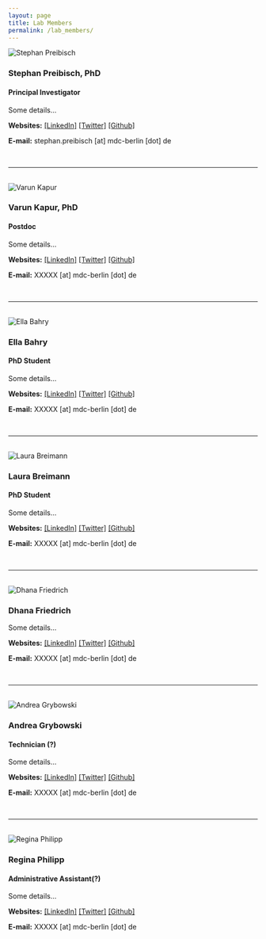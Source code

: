 ```yaml
---
layout: page
title: Lab Members
permalink: /lab_members/
---
```



<div class="row">

  <div class="col-xs-3">
    <img src="/assets/stephan_preibisch.png" alt="Stephan Preibisch" class="member-img">
  </div>

  <div class="col-xs-9" markdown="1">

### Stephan Preibisch, PhD

#### Principal Investigator

Some details...

**Websites:**
[[LinkedIn]](http://xxx)
[[Twitter]](http://xxx)
[[Github]](https://xxx)

**E-mail:** stephan.preibisch [at] mdc-berlin [dot] de

  </div>
</div>

<br>

---------------------------------------

<br>

<div class="row">

  <div class="col-xs-3">
    <img src="/assets/varun.jpg" alt="Varun Kapur" class="member-img">
  </div>

  <div class="col-xs-9" markdown="1">


### Varun Kapur, PhD

#### Postdoc
Some details...

**Websites:**
[[LinkedIn]](http://xxx)
[[Twitter]](http://xxx)
[[Github]](https://xxx)

**E-mail:** XXXXX [at] mdc-berlin [dot] de

  </div>
</div>

<br>

---------------------------------------

<br>

<div class="row">

  <div class="col-xs-3">
    <img src="/assets/ella.jpg" alt="Ella Bahry" class="member-img">
  </div>

  <div class="col-xs-9" markdown="1">


### Ella Bahry

#### PhD Student

Some details...

**Websites:**
[[LinkedIn]](http://xxx)
[[Twitter]](http://xxx)
[[Github]](https://xxx)

**E-mail:** XXXXX [at] mdc-berlin [dot] de

  </div>
</div>

<br>

---------------------------------------

<br>

<div class="row">

  <div class="col-xs-3">
    <img src="/assets/laura.png" alt="Laura Breimann" class="member-img">
  </div>

  <div class="col-xs-9" markdown="1">


### Laura Breimann

#### PhD Student

Some details...

**Websites:**
[[LinkedIn]](http://xxx)
[[Twitter]](http://xxx)
[[Github]](https://xxx)

**E-mail:** XXXXX [at] mdc-berlin [dot] de

  </div>
</div>

<br>

---------------------------------------

<br>

<div class="row">

  <div class="col-xs-3">
    <img src="/assets/dhana.jpeg" alt="Dhana Friedrich" class="member-img">
  </div>

  <div class="col-xs-9" markdown="1">


### Dhana Friedrich

Some details...

**Websites:**
[[LinkedIn]](http://xxx)
[[Twitter]](http://xxx)
[[Github]](https://xxx)

**E-mail:** XXXXX [at] mdc-berlin [dot] de

  </div>
</div>

<br>

---------------------------------------

<br>

<div class="row">

  <div class="col-xs-3">
    <img src="/assets/andrea.png" alt="Andrea Grybowski" class="member-img">
  </div>

  <div class="col-xs-9" markdown="1">


### Andrea Grybowski

#### Technician (?)

Some details...

**Websites:**
[[LinkedIn]](http://xxx)
[[Twitter]](http://xxx)
[[Github]](https://xxx)

**E-mail:** XXXXX [at] mdc-berlin [dot] de

  </div>
</div>

<br>

---------------------------------------

<br>

<div class="row">

  <div class="col-xs-3">
    <img src="/assets/regina.jpg" alt="Regina Philipp" class="member-img">
  </div>

  <div class="col-xs-9" markdown="1">


### Regina Philipp

#### Administrative Assistant(?)

Some details...

**Websites:**
[[LinkedIn]](http://xxx)
[[Twitter]](http://xxx)
[[Github]](https://xxx)

**E-mail:** XXXXX [at] mdc-berlin [dot] de

  </div>
</div>

<br>

